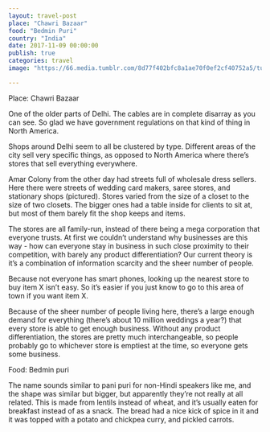 ```yaml
---
layout: travel-post
place: "Chawri Bazaar"
food: "Bedmin Puri"
country: "India"
date: 2017-11-09 00:00:00
publish: true
categories: travel
image: "https://66.media.tumblr.com/8d77f402bfc8a1ae70f0ef2cf40752a5/tumblr_p0t7o16uaO1wkhtd7o1_1280.jpg"

---
```


Place: Chawri Bazaar

One of the older parts of Delhi. The cables are in complete disarray as you can see. So glad we have government regulations on that kind of thing in North America.

Shops around Delhi seem to all be clustered by type. Different areas of the city sell very specific things, as opposed to North America where there’s stores that sell everything everywhere.

Amar Colony from the other day had streets full of wholesale dress sellers. Here there were streets of wedding card makers, saree stores, and stationary shops (pictured). Stores varied from the size of a closet to the size of two closets. The bigger ones had a table inside for clients to sit at, but most of them barely fit the shop keeps and items.

The stores are all family-run, instead of there being a mega corporation that everyone trusts. At first we couldn’t understand why businesses are this way - how can everyone stay in business in such close proximity to their competition, with barely any product differentiation? Our current theory is it’s a combination of information scarcity and the sheer number of people.

Because not everyone has smart phones, looking up the nearest store to buy item X isn’t easy. So it’s easier if you just know to go to this area of town if you want item X.

Because of the sheer number of people living here, there’s a large enough demand for everything (there’s about 10 million weddings a year?) that every store is able to get enough business. Without any product differentiation, the stores are pretty much interchangeable, so people probably go to whichever store is emptiest at the time, so everyone gets some business.

Food: Bedmin puri

The name sounds similar to pani puri for non-Hindi speakers like me, and the shape was similar but bigger, but apparently they’re not really at all related. This is made from lentils instead of wheat, and it’s usually eaten for breakfast instead of as a snack. The bread had a nice kick of spice in it and it was topped with a potato and chickpea curry, and pickled carrots.
